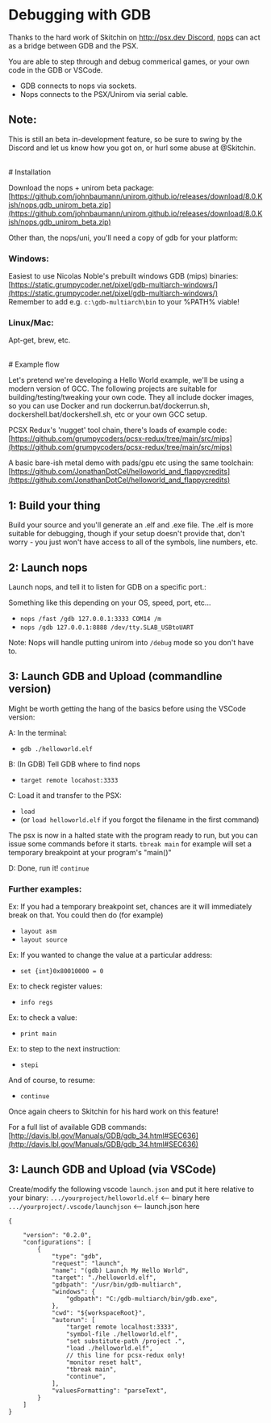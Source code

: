 # Debugging with GDB

Thanks to the hard work of Skitchin on [http://psx.dev Discord](http://psx.dev), [nops](https://github.com/JonathanDotCel/NOTPSXSerial) can act as a bridge between GDB and the PSX.

You are able to step through and debug commerical games, or your own code in the GDB or VSCode.

- GDB connects to nops via sockets.
- Nops connects to the PSX/Unirom via serial cable.

## Note:
This is still an beta in-development feature, so be sure to swing by the Discord and let us know how you got on, or hurl some abuse at @Skitchin.

<br>
# Installation

Download the nops + unirom beta package:
[https://github.com/johnbaumann/unirom.github.io/releases/download/8.0.Kish/nops.gdb_unirom_beta.zip](https://github.com/johnbaumann/unirom.github.io/releases/download/8.0.Kish/nops.gdb_unirom_beta.zip)

Other than, the nops/uni, you'll need a copy of gdb for your platform:

### Windows:
Easiest to use Nicolas Noble's prebuilt windows GDB (mips) binaries:
[https://static.grumpycoder.net/pixel/gdb-multiarch-windows/](https://static.grumpycoder.net/pixel/gdb-multiarch-windows/)<br>
Remember to add e.g. `c:\gdb-multiarch\bin` to your %PATH% viable!

### Linux/Mac:
Apt-get, brew, etc.

<br>
# Example flow

Let's pretend we're developing a Hello World example, we'll be using a modern version of GCC.
The following projects are suitable for building/testing/tweaking your own code.
They all include docker images, so you can use Docker and run dockerrun.bat/dockerrun.sh, dockershell.bat/dockershell.sh, etc or your own GCC setup.

PCSX Redux's 'nugget' tool chain, there's loads of example code:
[https://github.com/grumpycoders/pcsx-redux/tree/main/src/mips](https://github.com/grumpycoders/pcsx-redux/tree/main/src/mips)

A basic bare-ish metal demo with pads/gpu etc using the same toolchain:
[https://github.com/JonathanDotCel/helloworld_and_flappycredits](https://github.com/JonathanDotCel/helloworld_and_flappycredits)


## 1: Build your thing

Build your source and you'll generate an .elf and .exe file.
The .elf is more suitable for debugging, though if your setup doesn't provide that, don't worry - you just won't have access to all of the symbols, line numbers, etc.

## 2: Launch nops

Launch nops, and tell it to listen for GDB on a specific port.:

Something like this depending on your OS, speed, port, etc...

- `nops /fast /gdb 127.0.0.1:3333 COM14 /m`
- `nops /gdb 127.0.0.1:8888 /dev/tty.SLAB_USBtoUART`

Note: Nops will handle putting unirom into `/debug` mode so you don't have to.

## 3: Launch GDB and Upload (commandline version)

Might be worth getting the hang of the basics before using the VSCode version:

A: In the terminal:

- `gdb ./helloworld.elf`

B: (In GDB) Tell GDB where to find nops

- `target remote locahost:3333`

C: Load it and transfer to the PSX:

- `load`  
- (or `load helloworld.elf` if you forgot the filename in the first command)

The psx is now in a halted state with the program ready to run, but you can issue some commands before it starts.
`tbreak main` for example will set a temporary breakpoint at your program's "main()"

D: Done, run it!
`continue`

### Further examples:

Ex: If you had a temporary breakpoint set, chances are it will immediately break on that.
You could then do (for example)

- `layout asm`
- `layout source`

Ex: If you wanted to change the value at a particular address:

- `set {int}0x80010000 = 0`

Ex: to check register values:

- `info regs`

Ex: to check a value:

- `print main`

Ex: to step to the next instruction:

- `stepi`

And of course, to resume:

- `continue`

Once again cheers to Skitchin for his hard work on this feature!

For a full list of available GDB commands:
[http://davis.lbl.gov/Manuals/GDB/gdb_34.html#SEC636](http://davis.lbl.gov/Manuals/GDB/gdb_34.html#SEC636)


## 3: Launch GDB and Upload (via VSCode)

Create/modify the following vscode `launch.json` and put it here relative to your binary:
`.../yourproject/helloworld.elf`      <-- binary here
`.../yourproject/.vscode/launchjson`  <-- launch.json here

```
{

    "version": "0.2.0",
    "configurations": [
        {
            "type": "gdb",
            "request": "launch",
            "name": "(gdb) Launch My Hello World",
            "target": "./helloworld.elf",
            "gdbpath": "/usr/bin/gdb-multiarch",
            "windows": {
                "gdbpath": "C:/gdb-multiarch/bin/gdb.exe",
            },
            "cwd": "${workspaceRoot}",
            "autorun": [
                "target remote localhost:3333",
                "symbol-file ./helloworld.elf",
                "set substitute-path /project .",
                "load ./helloworld.elf",
                // this line for pcsx-redux only!
                "monitor reset halt",
                "tbreak main",
                "continue",
            ],
            "valuesFormatting": "parseText",
        }
    ]
}
```



